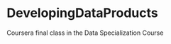 DevelopingDataProducts
======================

Coursera final class in the Data Specialization Course

